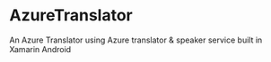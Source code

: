 # AzureTranslator
 An Azure Translator using Azure translator & speaker service built in Xamarin Android
